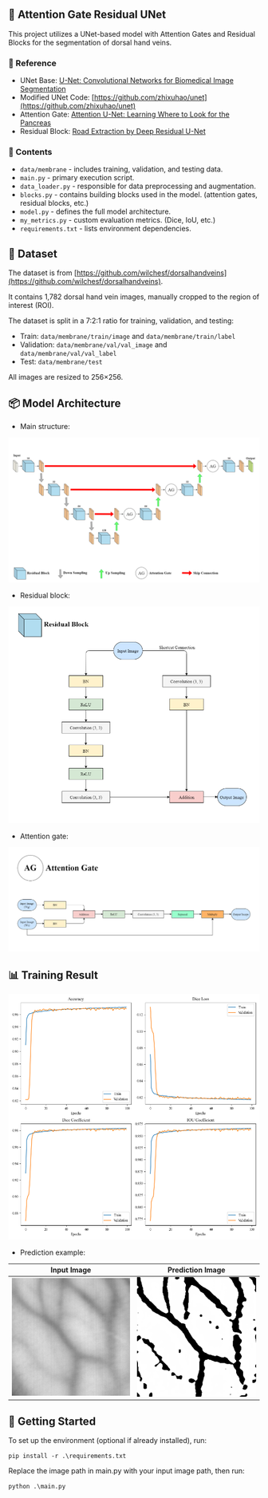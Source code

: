 ## 📝 Attention Gate Residual UNet
This project utilizes a UNet-based model with Attention Gates and Residual Blocks for the segmentation of dorsal hand veins.

### 🔗 Reference
- UNet Base: [U-Net: Convolutional Networks for Biomedical Image Segmentation](https://arxiv.org/abs/1505.04597)
- Modified UNet Code: [https://github.com/zhixuhao/unet](https://github.com/zhixuhao/unet)
- Attention Gate: [Attention U-Net: Learning Where to Look for the Pancreas](https://arxiv.org/abs/1804.03999)
- Residual Block: [Road Extraction by Deep Residual U-Net](https://arxiv.org/abs/1711.10684)

### 📁 Contents
- `data/membrane` - includes training, validation, and testing data.
- `main.py` - primary execution script.
- `data_loader.py` - responsible for data preprocessing and augmentation.
- `blocks.py` - contains building blocks used in the model. (attention gates, residual blocks, etc.)
- `model.py` - defines the full model architecture.
- `my_metrics.py` - custom evaluation metrics. (Dice, IoU, etc.)
- `requirements.txt` - lists environment dependencies.

## 📁 Dataset
The dataset is from [https://github.com/wilchesf/dorsalhandveins](https://github.com/wilchesf/dorsalhandveins). 

It contains 1,782 dorsal hand vein images, manually cropped to the region of interest (ROI).

The dataset is split in a 7:2:1 ratio for training, validation, and testing:
- Train: `data/membrane/train/image` and `data/membrane/train/label`
- Validation: `data/membrane/val/val_image` and `data/membrane/val/val_label`
- Test: `data/membrane/test`

All images are resized to 256×256.

## 📦 Model Architecture
- Main structure:
  
![main](image/0.png)


- Residual block:

![Residual](image/1.png)


- Attention gate:

![Attention](image/2.png)


## 📊 Training Result

![metrics](image/3.png)

- Prediction example:

| Input Image | Prediction Image |
|-------------|------------------|
| ![input](data/membrane/test/4.png) | ![prediction](data/membrane/test/4_predict.png) |

## 🚀 Getting Started
To set up the environment (optional if already installed), run:
```
pip install -r .\requirements.txt
```
Replace the image path in main.py with your input image path, then run:
```
python .\main.py 
```
